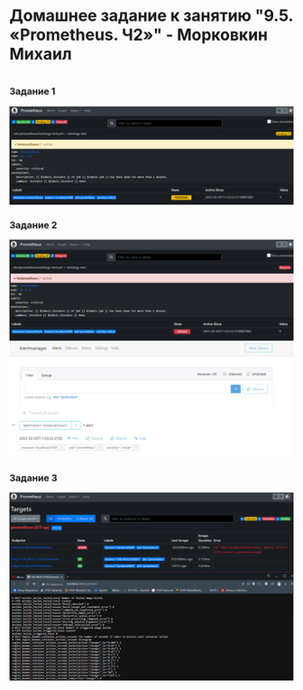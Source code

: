 # Домашнее задание к занятию "9.5. «Prometheus. Ч2»" - Морковкин Михаил
#
### Задание 1
![alt text](https://github.com/pseudowind/gitlab-hw/blob/main/1_1.png)

### Задание 2
![alt text](https://github.com/pseudowind/gitlab-hw/blob/main/2_1.png)
![alt text](https://github.com/pseudowind/gitlab-hw/blob/main/2_2.png)

### Задание 3
![alt text](https://github.com/pseudowind/gitlab-hw/blob/main/3_1.png)
